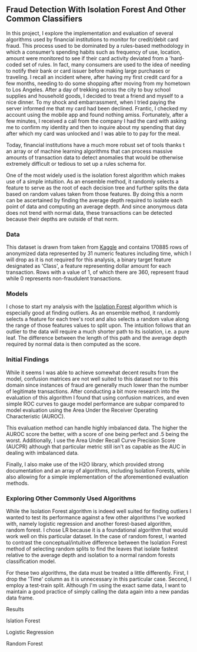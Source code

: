 ## Fraud Detection With Isolation Forest And Other Common Classifiers

In this project, I explore the implementation and evaluation of several algorithms used by financial institutions to monitor for credit/debit card fraud. This process used to be dominated by a rules-based methodology in which a consumer’s spending habits such as frequency of use, location, amount were monitored to see if their card activity deviated from a 'hard-coded set of rules. In fact, many consumers are used to the idea of needing to notify their bank or card issuer before making large purchases or traveling. I recall an incident where, after having my first credit card for a few months, needing to do some shopping after moving from my hometown to Los Angeles. After a day of trekking across the city to buy school supplies and household goods, I decided to treat a friend and myself to a nice dinner. To my shock and embarrassment, when I tried paying the server informed me that my card had been declined. Frantic, I checked my account using the mobile app and found nothing amiss. Fortunately, after a few minutes, I received a call from the company I had the card with asking me to confirm my identity and then to inquire about my spending that day after which my card was unlocked and I was able to to pay for the meal.

Today, financial institutions have a much more robust set of tools thanks t an array or of machine learning algorithms that can process massive amounts of transaction data to detect anomalies that would be otherwise extremely difficult or tedious to set up a rules schema for.

One of the most widely used is the isolation forest algorithm which makes use of a simple intuition. As an ensemble method, it randomly selects a feature to serve as the root of each decision tree and further splits the data based on random values taken from those features. By doing this a norm can be ascertained by finding the average depth required to isolate each point of data and computing an average depth. And since anonymous data does not trend with normal data, these transactions can be detected because their depths are outside of that norm.






### Data

This dataset is drawn from taken from [Kaggle](https://www.kaggle.com/mlg-ulb/creditcardfraud) and contains 170885 rows of anonymized data represented by 31 numeric features including time, which I will drop as it is not required for this analysis, a binary target feature designated as 'Class', a feature representing dollar amount for each transaction. Rows with a value of 1, of which there are 360, represent fraud while 0 represents non-fraudulent transactions.



### Models


I chose to start my analysis with the [Isolation Forest](https://scikit-learn.org/stable/modules/generated/sklearn.ensemble.IsolationForest.html) algorithm which is especially good at finding outliers. As an ensemble method, it randomly selects a feature for each tree's root and also selects a random value along the range of those features values to split upon. The intuition follows that an outlier to the data will require a much shorter path to its isolation, i.e. a pure leaf. The difference between the length of this path and the average depth required by normal data is then computed as the score.



### Initial Findings
While it seems I was able to achieve somewhat decent results from the model, confusion matrices are not well suited to this dataset nor to this domain since instances of fraud are generally much lower than the number of legitimate transactions. After conducting a bit more research into the evaluation of this algorithm I found that using confusion matrices, and even simple ROC curves to gauge model performance are subpar compared to model evaluation using the Area Under the Receiver Operating Characteristic (AUROC).

This evaluation method can handle highly imbalanced data. The higher the AUROC score the better, with a score of one being perfect and .5 being the worst. Additionally, I use the Area Under Recall Curve Precision Score (AUCPR) although that particular metric still isn't as capable as the AUC in dealing with imbalanced data.

Finally, I also make use of the H2O library, which provided strong documentation and an array of algorithms, including Isolation Forests, while also allowing for a simple implementation of the aforementioned evaluation methods.


### Exploring Other Commonly Used Algorithms

While the Isolation Forest algorithm is indeed well suited for finding outliers I wanted to test its performance against a few other algorithms I've worked with, namely logistic regression and another forest-based algorithm, random forest. I chose LR because it is a foundational algorithm that would work well on this particular dataset. In the case of random forest, I wanted to contrast the conceptual/intuitive difference between the Isolation Forest method of selecting random splits to find the leaves that isolate fastest relative to the average depth and isolation to a normal random forests classification model.


For these two algorithms, the data must be treated a little differently. First, I drop the 'Time' column as it is unnecessary in this particular case. Second, I employ a test-train split. Although I'm using the exact same data, I want to maintain a good practice of simply calling the data again into a new pandas data frame.



Results

Islation Forest

Logistic Regression

Random Forest






